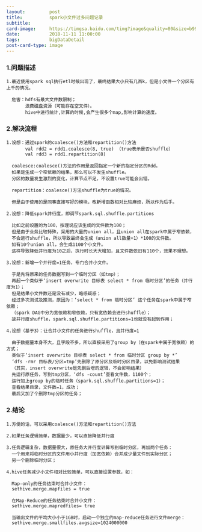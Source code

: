 ```yaml
---
layout:         post
title:          spark小文件过多问题记录
subtitle:       
card-image:     https://timgsa.baidu.com/timg?image&quality=80&size=b9999_10000&sec=1541917618267&di=3ac881e84c2b89e56117b28f7c29894a&imgtype=0&src=http%3A%2F%2Fi0.hdslb.com%2Fbfs%2Farticle%2Fc9e5319fcdbb1e264cfa6f4b4044cf229da230c9.jpg
date:           2018-11-11 11:00:00
tags:           bigDataDetail
post-card-type: image
---
```


### 1.问题描述

    1.最近使用spark sql执行etl时候出现了，最终结果大小只有几百k，但是小文件一个分区有上千的情况。
    
      危害：hdfs有最大文件数限制；
           浪费磁盘资源（可能存在空文件）。
           hive中进行统计,计算的时候,会产生很多个map,影响计算的速度。
           
           
### 2.解决流程

    1.设想：通过spark的coalesce()方法和repartition()方法
           val rdd2 = rdd1.coalesce(8, true) （true表示是否shuffle）
           val rdd3 = rdd1.repartition(8)
    
      coalesce:coalesce()方法的作用是返回指定一个新的指定分区的Rdd。
      如果是生成一个窄依赖的结果，那么可以不发生shuffle。
      分区的数量发生激烈的变化，计算节点不足，不设置true可能会出错。
      
      repartition：coalesce()方法shuffle为true的情况。
      
      但是由于使用的是同事直接写好的模块，改新增函数相对比较麻烦，所以作为后手。
      
    2.设想：降低spark并行度，即调节spark.sql.shuffle.partitions
     
      比如之前设置的为100，按理说应该生成的文件数为100；
      但是由于业务比较特殊，采用的大量的union all，且union all在spark中属于窄依赖，
      不会进行shuffle，所以导致最终会生成（union all数量+1）*100的文件数。
      如有10个union all，会生成1100个小文件。
      这样导致降低并行度为10之后，执行时长大大增加，且文件数依旧有110个，效果不理想。
       
    3.设想：新增一个并行度=1任务，专门合并小文件。
        
      于是先将原来的任务数据写到一个临时分区（如tmp）；
      再起一个类似于‘insert overwrite 目标表 select * from 临时分区’的任务（并行度为1）；
      但是结果小文件数还是没有减少，略感疑惑；
      经过多次测试及推测，原因为：‘select * from 临时分区’ 这个任务在spark中属于窄依赖；
      （spark DAG中分为宽依赖和窄依赖，只有宽依赖会进行shuffle）；
      故并行度shuffle，spark.sql.shuffle.partitions=1也就没有起到作用；
        
    4.设想（基于3）：让合并小文件的任务进行shuffle，且并行度=1
       
      由于数据量本身不大，且字段不多，所以直接采用了group by（在spark中属于宽依赖）的方式；
      类似于‘insert overwrite 目标表 select * from 临时分区 group by *’
      ‘dfs -rmr 目标表/分区=tmp’先删除了原分区及临时分区目录，以免影响测试结果
      （其实，insert overwrite是先删后增的逻辑，不会影响结果）
      先运行原任务，写到tmp分区，‘dfs -count’查看文件数，1100个；
      运行加上group by的临时任务（spark.sql.shuffle.partitions=1）；
      查看结果目录，文件数=1，成功；
      最后又加了个删除tmp分区的任务；
         
### 2.结论

    1.方便的话，可以采用coalesce()方法和repartition()方法
    
    2.如果任务逻辑简单，数据量少，可以直接降低并行度
    
    3.任务逻辑复杂，数据量很大，原任务大并行度计算写到临时分区，再加两个任务：
      一个用来将临时分区的文件用小并行度（加宽依赖）合并成少量文件到实际分区；
      另一个删除临时分区；
      
    4.hive任务减少小文件相对比较简单，可以直接设置参数，如：
    
      Map-only的任务结束时合并小文件：
      sethive.merge.mapfiles = true
      
      在Map-Reduce的任务结束时合并小文件：
      sethive.merge.mapredfiles= true
      
      当输出文件的平均大小小于1GB时，启动一个独立的map-reduce任务进行文件merge：
      sethive.merge.smallfiles.avgsize=1024000000
      
      
    
      
           
           
      
      
